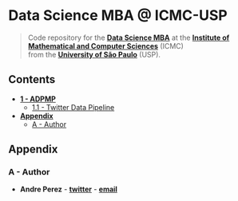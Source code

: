 # Data Science MBA @ ICMC-USP

> Code repository for the **[Data Science MBA](http://cemeai.icmc.usp.br/MBA/)** at the **[Institute of Mathematical and Computer Sciences](https://www.icmc.usp.br/en/)** (ICMC)  
> from the **[University of São Paulo](https://www5.usp.br/)** (USP).

## Contents

- [**1 - ADPMP**](adpmp/README.md)
  - [1.1 - Twitter Data Pipeline](adpmp/twitter_data_pipeline/README.md)
- [**Appendix**](#appendix)
  - [A - Author](#a---author)

## <a></a>Appendix

### <a></a>A - Author

- **Andre Perez** - **[twitter](https://twitter.com/dekoperez)** - **[email](mailto:andre.marcos.perez@gmail.com)**
